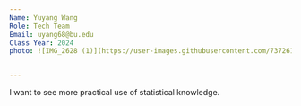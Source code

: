 ```yaml
---
Name: Yuyang Wang
Role: Tech Team
Email: uyang68@bu.edu
Class Year: 2024
photo: ![IMG_2628 (1)](https://user-images.githubusercontent.com/73726129/214960052-1ac8f45d-aa43-4e9a-8b6f-50157608b247.JPG)


---
```


I want to see more practical use of statistical knowledge. 
